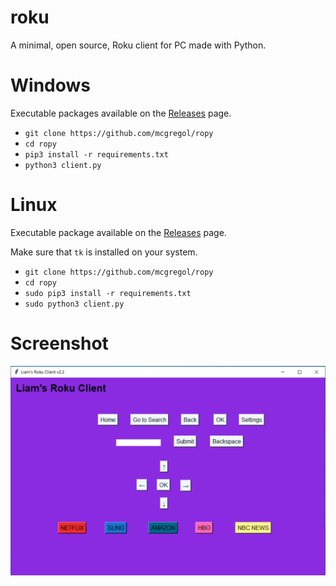 # roku
A minimal, open source, Roku client for PC made with Python.

# Windows
Executable packages available on the [Releases](https://github.com/mcgregol/ropy/releases) page.

- `git clone https://github.com/mcgregol/ropy`
- `cd ropy`
- `pip3 install -r requirements.txt`
- `python3 client.py`

# Linux
Executable package available on the [Releases](https://github.com/mcgregol/ropy/releases) page.

Make sure that `tk` is installed on your system.

- `git clone https://github.com/mcgregol/ropy`
- `cd ropy`
- `sudo pip3 install -r requirements.txt`
- `sudo python3 client.py`

# Screenshot
![screenshot](https://github.com/mcgregol/ropy/blob/main/Screenshot%202020-12-22%20225325.png)

